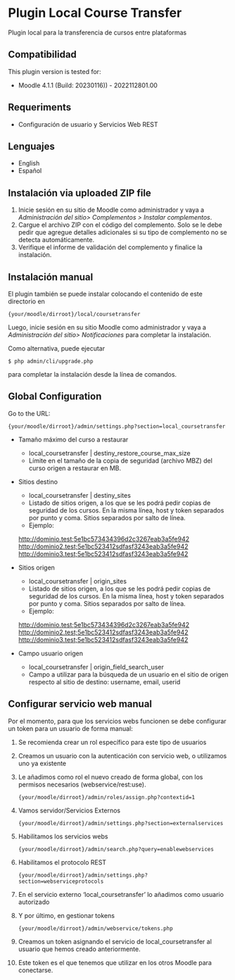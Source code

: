 # Plugin Local Course Transfer

Plugin local para la transferencia de cursos entre plataformas

## Compatibilidad

This plugin version is tested for:

* Moodle 4.1.1 (Build: 20230116)) - 2022112801.00

## Requeriments

* Configuración de usuario y Servicios Web REST

## Lenguajes

* English
* Español

## Instalación via uploaded ZIP file ##

1. Inicie sesión en su sitio de Moodle como administrador y vaya a _Administración del sitio>
   Complementos > Instalar complementos_.
2. Cargue el archivo ZIP con el código del complemento. Solo se le debe pedir que agregue
   detalles adicionales si su tipo de complemento no se detecta automáticamente.
3. Verifique el informe de validación del complemento y finalice la instalación.

## Instalación manual ##

El plugin también se puede instalar colocando el contenido de este directorio en

    {your/moodle/dirroot}/local/coursetransfer

Luego, inicie sesión en su sitio Moodle como administrador y vaya a _Administración del sitio>
Notificaciones_ para completar la instalación.

Como alternativa, puede ejecutar

    $ php admin/cli/upgrade.php

para completar la instalación desde la línea de comandos.

## Global Configuration

Go to the URL:

    {your/moodle/dirroot}/admin/settings.php?section=local_coursetransfer

*   Tamaño máximo del curso a restaurar
    * local_coursetransfer | destiny_restore_course_max_size
    * Límite en el tamaño de la copia de seguridad (archivo MBZ) del curso origen a restaurar en MB.

*  Sitios destino
    * local_coursetransfer | destiny_sites
    * Listado de sitios origen, a los que se les podrá pedir copias de seguridad de los cursos. En la misma línea, host y token separados por punto y coma. Sitios separados por salto de línea.
    * Ejemplo:


    http://dominio.test;5e1bc573434396d2c3267eab3a5fe942
    http://dominio2.test;5e1bc523412sdfasf3243eab3a5fe942
    http://dominio3.test;5e1bc523412sdfasf3243eab3a5fe942

*  Sitios origen
    * local_coursetransfer | origin_sites
    * Listado de sitios origen, a los que se les podrá pedir copias de seguridad de los cursos. En la misma línea, host y token separados por punto y coma. Sitios separados por salto de línea.
    * Ejemplo:


    http://dominio.test;5e1bc573434396d2c3267eab3a5fe942
    http://dominio2.test;5e1bc523412sdfasf3243eab3a5fe942
    http://dominio3.test;5e1bc523412sdfasf3243eab3a5fe942


* Campo usuario origen
    * local_coursetransfer | origin_field_search_user
    * Campo a utilizar para la búsqueda de un usuario en el sitio de origen respecto al sitio de destino: username, email, userid

## Configurar servicio web manual

Por el momento, para que los servicios webs funcionen se debe configurar un token para un usuario de forma manual:
1. Se recomienda crear un rol específico para este tipo de usuarios
2. Creamos un usuario con la autenticación con servicio web, o utilizamos uno ya existente
3. Le añadimos como rol el nuevo creado de forma global, con los permisos necesarios (webservice/rest:use).

   ``{your/moodle/dirroot}/admin/roles/assign.php?contextid=1``

4. Vamos servidor/Servicios Externos

   ``{your/moodle/dirroot}/admin/settings.php?section=externalservices``

5. Habilitamos los servicios webs

   ``{your/moodle/dirroot}/admin/search.php?query=enablewebservices``

6. Habilitamos el protocolo REST

   ``{your/moodle/dirroot}/admin/settings.php?section=webserviceprotocols``

7. En el servicio externo ‘local_coursetransfer’ lo añadimos como usuario autorizado
8. Y por último, en gestionar tokens

   ``{your/moodle/dirroot}/admin/webservice/tokens.php``

9. Creamos un token asignando el servicio de local_coursetransfer al usuario que hemos creado anteriormente.
10. Este token es el que tenemos que utilizar en los otros Moodle para conectarse.


